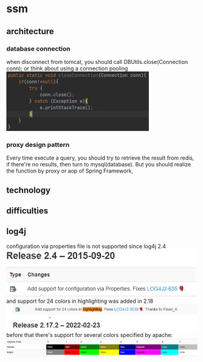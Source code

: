# ssm
## architecture
### database connection
when disconnect from tomcat, you should call DBUtils.close(Connection conn);
or think about using a connection pooling\
![image-001](./images/001.jpg)
### proxy design pattern
Every time execute a query, you should try to retrieve the result from redis, if there're no results,
then turn to mysql(database). But you should realize the function by proxy or aop of Spring Framework,

## technology
## difficulties


## log4j
configuration via properties file is not supported since log4j 2.4\
![properties](./images/log4jproperties.png)\
and support for 24 colors in highlighting was added in 2.18\
![highlight](./images/log4jhighlighting.png)\
before that there's support for several colors specified by apache:\
![colors](./images/colors.png)
